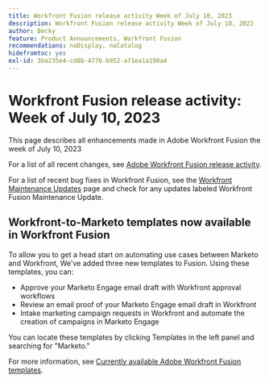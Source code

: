 ```yaml
---
title: Workfront Fusion release activity Week of July 10, 2023
description: Workfront Fusion release activity Week of July 10, 2023
author: Becky
feature: Product Announcements, Workfront Fusion
recommendations: noDisplay, noCatalog
hidefromtoc: yes
exl-id: 3ba235e4-cd8b-4776-b952-a71ea1a190a4
---
```

# Workfront Fusion release activity: Week of  July 10, 2023

This page describes all enhancements made in Adobe Workfront Fusion the week of  July 10, 2023

For a list of all recent changes, see [Adobe Workfront Fusion release activity](/help/workfront-fusion/fusion-product-releases/fusion-release-activity.md).

For a list of recent bug fixes in Workfront Fusion, see the [Workfront Maintenance Updates](https://experienceleague.adobe.com/docs/workfront-known-issues/releases/current-updates.html) page and check for any updates labeled Workfront Fusion Maintenance Update.

## Workfront-to-Marketo templates now available in Workfront Fusion

To allow you to get a head start on automating use cases between Marketo and Workfront, We've added three new templates to Fusion. Using these templates, you can:

* Approve your Marketo Engage email draft with Workfront approval workflows
* Review an email proof of your Marketo Engage email draft in Workfront
* Intake marketing campaign requests in Workfront and automate the creation of campaigns in Marketo Engage

You can locate these templates by clicking Templates in the left panel and searching for "Marketo."

For more information, see [Currently available Adobe Workfront Fusion templates](/help/quicksilver/workfront-fusion/scenarios/templates/currently-available-fusion-templates.md#workfront-marketo-templates).

